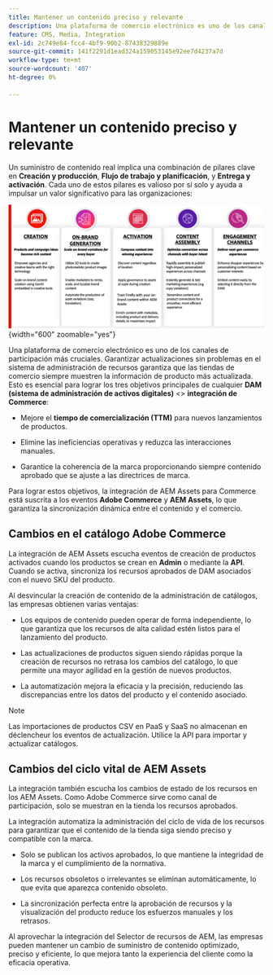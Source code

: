 ```yaml
---
title: Mantener un contenido preciso y relevante
description: Una plataforma de comercio electrónico es uno de los canales de participación más cruciales. Garantizar actualizaciones sin problemas en el sistema de administración de recursos garantiza que las tiendas de comercio siempre muestren la información de producto más actualizada.
feature: CMS, Media, Integration
exl-id: 2c749e84-fcc4-4bf9-90b2-87438329889e
source-git-commit: 141f2291d1ead324a159053145e92ee7d4237a7d
workflow-type: tm+mt
source-wordcount: '407'
ht-degree: 0%

---
```


# Mantener un contenido preciso y relevante

Un suministro de contenido real implica una combinación de pilares clave en **Creación y producción**, **Flujo de trabajo y planificación**, y **Entrega y activación**. Cada uno de estos pilares es valioso por sí solo y ayuda a impulsar un valor significativo para las organizaciones:

![Pilares clave](../assets/key-pillars.png){width="600" zoomable="yes"}

Una plataforma de comercio electrónico es uno de los canales de participación más cruciales. Garantizar actualizaciones sin problemas en el sistema de administración de recursos garantiza que las tiendas de comercio siempre muestren la información de producto más actualizada. Esto es esencial para lograr los tres objetivos principales de cualquier **DAM (sistema de administración de activos digitales)** &lt;> **integración de Commerce**:

* Mejore el **tiempo de comercialización (TTM)** para nuevos lanzamientos de productos.

* Elimine las ineficiencias operativas y reduzca las interacciones manuales.

* Garantice la coherencia de la marca proporcionando siempre contenido aprobado que se ajuste a las directrices de marca.

Para lograr estos objetivos, la integración de AEM Assets para Commerce está suscrita a los eventos **Adobe Commerce** y **AEM Assets**, lo que garantiza la sincronización dinámica entre el contenido y el comercio.

## Cambios en el catálogo Adobe Commerce

La integración de AEM Assets escucha eventos de creación de productos activados cuando los productos se crean en **Admin** o mediante la **API**. Cuando se activa, sincroniza los recursos aprobados de DAM asociados con el nuevo SKU del producto.

Al desvincular la creación de contenido de la administración de catálogos, las empresas obtienen varias ventajas:

* Los equipos de contenido pueden operar de forma independiente, lo que garantiza que los recursos de alta calidad estén listos para el lanzamiento del producto.

* Las actualizaciones de productos siguen siendo rápidas porque la creación de recursos no retrasa los cambios del catálogo, lo que permite una mayor agilidad en la gestión de nuevos productos.

* La automatización mejora la eficacia y la precisión, reduciendo las discrepancias entre los datos del producto y el contenido asociado.

>[!NOTE]
>
> Las importaciones de productos CSV en PaaS y SaaS no almacenan en déclencheur los eventos de actualización. Utilice la API para importar y actualizar catálogos.

## Cambios del ciclo vital de AEM Assets

La integración también escucha los cambios de estado de los recursos en los AEM Assets. Como Adobe Commerce sirve como canal de participación, solo se muestran en la tienda los recursos aprobados.

La integración automatiza la administración del ciclo de vida de los recursos para garantizar que el contenido de la tienda siga siendo preciso y compatible con la marca.

* Solo se publican los activos aprobados, lo que mantiene la integridad de la marca y el cumplimiento de la normativa.

* Los recursos obsoletos o irrelevantes se eliminan automáticamente, lo que evita que aparezca contenido obsoleto.

* La sincronización perfecta entre la aprobación de recursos y la visualización del producto reduce los esfuerzos manuales y los retrasos.

Al aprovechar la integración del Selector de recursos de AEM, las empresas pueden mantener un cambio de suministro de contenido optimizado, preciso y eficiente, lo que mejora tanto la experiencia del cliente como la eficacia operativa.
